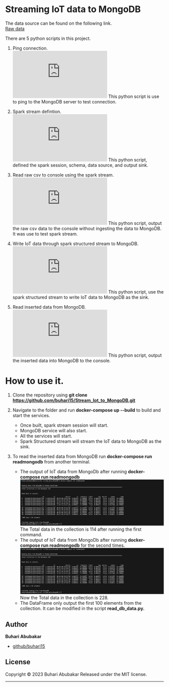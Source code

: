 # Streaming IoT data to MongoDB

The data source can be found on the following link.<br> 
[Raw data](https://www.kaggle.com/code/garystafford/iot-telemetry-demo-notebook)

There are  5 python scripts in this project.
1. Ping connection. <br>
![Ping connection](https://github.com/buhari15/Stream_Iot_to_MongoDB/blob/master/code/ping_connection.py)
This python script is use to ping to the MongoDB server to test connection.

2. Spark stream defintion. <br>
![Spark stream](https://github.com/buhari15/Stream_Iot_to_MongoDB/blob/master/code/spark_stream.py)
This python script, defined the spark session, schema, data source, and output sink.

3. Read raw csv to console using the spark stream. <br>
![Spark read csv](https://github.com/buhari15/Stream_Iot_to_MongoDB/blob/master/code/spark_read_csv.py)
This python script, output the raw csv data to the console without ingesting the data to MongoDB. It was use to test spark stream.

4. Write IoT data through spark structured stream to MongoDB. <br>
![Spark write to MongoDB](https://github.com/buhari15/Stream_Iot_to_MongoDB/blob/master/code/write_to_mongodb.py)
This python script, use the spark structured stream to write IoT data to MongoDB as the sink.

5. Read inserted data from MongoDB. <br>
![Read data from MongoDB](https://github.com/buhari15/Stream_Iot_to_MongoDB/blob/master/code/read_db_data.py)
This python script, output the inserted data into MongoDB to the console.

# How to use it.
1. Clone the repository using **git clone https://github.com/buhari15/Stream_Iot_to_MongoDB.git**
2. Navigate to the folder and run **docker-compose up --build** to build and start the services.
    * Once built, spark stream session will start.
    * MongoDB service will also start.
    * All the services will start.
    * Spark Structured stream will stream the IoT data to MongoDB as the sink.
    
3. To read the inserted data from MongoDB run **docker-compose run readmongodb** from another terminal.
    * The output of IoT data from MongoDb after running **docker-compose run readmongodb**  
      ![First output from MongoDB](https://github.com/buhari15/Stream_Iot_to_MongoDB/blob/master/Screen_shoots/Reading_first_data.png)
      The Total data in the collection is 114 after running the first command.
    * The output of IoT data from MongoDb after running **docker-compose run readmongodb** for the second times.
      ![First output from MongoDB](https://github.com/buhari15/Stream_Iot_to_MongoDB/blob/master/Screen_shoots/Read_second.png)
       Now the Total data in the collection is 228.
    *  The DataFrame only output the first 100 elements from the collection. It can be modified in the script **read_db_data.py.**

## Author

**Buhari Abubakar**

+ [github/buhari15](https://github.com/buhari15)

## License

Copyright © 2023 Buhari Abubakar
Released under the MIT license.

***
